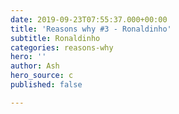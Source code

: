 ```yaml
---
date: 2019-09-23T07:55:37.000+00:00
title: 'Reasons why #3 - Ronaldinho'
subtitle: Ronaldinho
categories: reasons-why
hero: ''
author: Ash
hero_source: c
published: false

---
```

